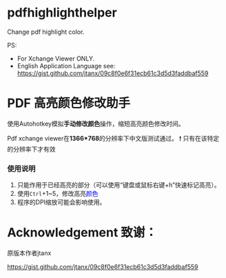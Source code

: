 # pdfhighlighthelper
Change pdf highlight color.

PS: 
- For Xchange Viewer ONLY.
- English Application Language see: https://gist.github.com/jtanx/09c8f0e6f31ecb61c3d5d3faddbaf559

# PDF 高亮颜色修改助手

使用Autohotkey模拟**手动修改颜色**操作，缩短高亮颜色修改时间。

Pdf xchange viewer在**1366\*768**的分辨率下中文版测试通过。
:exclamation: 只有在该特定的分辨率下才有效

### 使用说明
1. 只能作用于已经高亮的部分（可以使用“键盘或鼠标右键+h”快速标记高亮）。
2. 使用`Ctrl`+1~5，修改高亮<font color=blue>颜色</font>
3. 程序的DPI缩放可能会影响使用。

# Acknowledgement 致谢：

原版本作者jtanx

https://gist.github.com/jtanx/09c8f0e6f31ecb61c3d5d3faddbaf559


